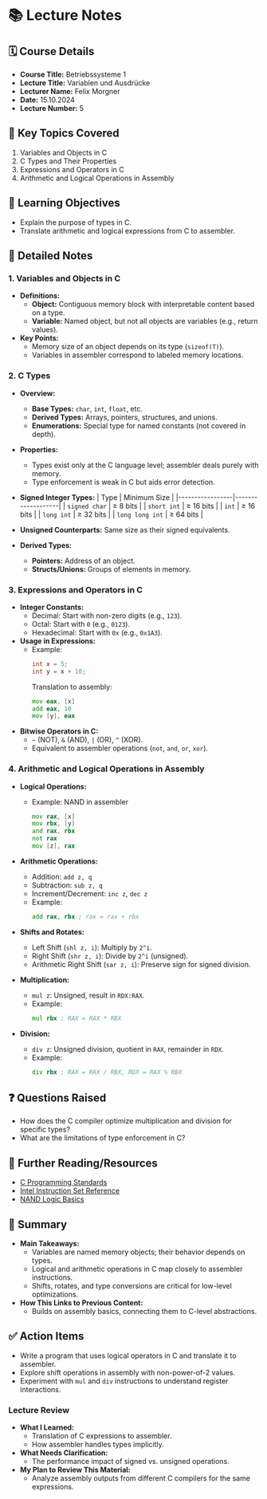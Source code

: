 # 📚 **Lecture Notes**


## 🗓️ **Course Details**
- **Course Title:** Betriebssysteme 1
- **Lecture Title:** Variablen und Ausdrücke
- **Lecturer Name:** Felix Morgner
- **Date:** 15.10.2024
- **Lecture Number:** 5


## 📝 **Key Topics Covered**
1. Variables and Objects in C
2. C Types and Their Properties
3. Expressions and Operators in C
4. Arithmetic and Logical Operations in Assembly


## 🧠 **Learning Objectives**
- Explain the purpose of types in C.
- Translate arithmetic and logical expressions from C to assembler.


## 📖 **Detailed Notes**

### **1. Variables and Objects in C**
- **Definitions:**
  - **Object:** Contiguous memory block with interpretable content based on a type.
  - **Variable:** Named object, but not all objects are variables (e.g., return values).
- **Key Points:**
  - Memory size of an object depends on its type (`sizeof(T)`).
  - Variables in assembler correspond to labeled memory locations.


### **2. C Types**
- **Overview:**
  - **Base Types:** `char`, `int`, `float`, etc.
  - **Derived Types:** Arrays, pointers, structures, and unions.
  - **Enumerations:** Special type for named constants (not covered in depth).
- **Properties:**
  - Types exist only at the C language level; assembler deals purely with memory.
  - Type enforcement is weak in C but aids error detection.

- **Signed Integer Types:**
  | Type            | Minimum Size      |
  |-----------------|-------------------|
  | `signed char`   | ≥ 8 bits          |
  | `short int`     | ≥ 16 bits         |
  | `int`           | ≥ 16 bits         |
  | `long int`      | ≥ 32 bits         |
  | `long long int` | ≥ 64 bits         |

- **Unsigned Counterparts:** Same size as their signed equivalents.
- **Derived Types:**
  - **Pointers:** Address of an object.
  - **Structs/Unions:** Groups of elements in memory.


### **3. Expressions and Operators in C**
- **Integer Constants:**
  - Decimal: Start with non-zero digits (e.g., `123`).
  - Octal: Start with `0` (e.g., `0123`).
  - Hexadecimal: Start with `0x` (e.g., `0x1A3`).
- **Usage in Expressions:**
  - Example:
    ```c
    int x = 5;
    int y = x + 10;
    ```
    Translation to assembly:
    ```asm
    mov eax, [x]
    add eax, 10
    mov [y], eax
    ```
- **Bitwise Operators in C:**
  - `~` (NOT), `&` (AND), `|` (OR), `^` (XOR).
  - Equivalent to assembler operations (`not`, `and`, `or`, `xor`).


### **4. Arithmetic and Logical Operations in Assembly**
- **Logical Operations:**
  - Example: NAND in assembler
    ```asm
    mov rax, [x]
    mov rbx, [y]
    and rax, rbx
    not rax
    mov [z], rax
    ```
- **Arithmetic Operations:**
  - Addition: `add z, q`
  - Subtraction: `sub z, q`
  - Increment/Decrement: `inc z`, `dec z`
  - Example:
    ```asm
    add rax, rbx ; rax = rax + rbx
    ```

- **Shifts and Rotates:**
  - Left Shift (`shl z, i`): Multiply by `2^i`.
  - Right Shift (`shr z, i`): Divide by `2^i` (unsigned).
  - Arithmetic Right Shift (`sar z, i`): Preserve sign for signed division.

- **Multiplication:**
  - `mul z`: Unsigned, result in `RDX:RAX`.
  - Example:
    ```asm
    mul rbx ; RAX = RAX * RBX
    ```

- **Division:**
  - `div z`: Unsigned division, quotient in `RAX`, remainder in `RDX`.
  - Example:
    ```asm
    div rbx ; RAX = RAX / RBX, RDX = RAX % RBX
    ```


## ❓ **Questions Raised**
- How does the C compiler optimize multiplication and division for specific types?
- What are the limitations of type enforcement in C?


## 🔗 **Further Reading/Resources**
- [C Programming Standards](https://en.cppreference.com/)
- [Intel Instruction Set Reference](https://www.intel.com/content/www/us/en/developer/articles/technical/intel-sdm.html)
- [NAND Logic Basics](http://nandgame.com)


## 📌 **Summary**
- **Main Takeaways:**
  - Variables are named memory objects; their behavior depends on types.
  - Logical and arithmetic operations in C map closely to assembler instructions.
  - Shifts, rotates, and type conversions are critical for low-level optimizations.
- **How This Links to Previous Content:**
  - Builds on assembly basics, connecting them to C-level abstractions.


## ✅ **Action Items**
- Write a program that uses logical operators in C and translate it to assembler.
- Explore shift operations in assembly with non-power-of-2 values.
- Experiment with `mul` and `div` instructions to understand register interactions.


### **Lecture Review**
- **What I Learned:**
  - Translation of C expressions to assembler.
  - How assembler handles types implicitly.
- **What Needs Clarification:**
  - The performance impact of signed vs. unsigned operations.
- **My Plan to Review This Material:**
  - Analyze assembly outputs from different C compilers for the same expressions.
